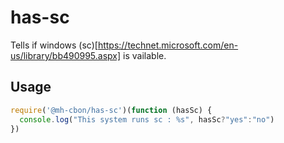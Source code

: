 # has-sc

Tells if windows (sc)[https://technet.microsoft.com/en-us/library/bb490995.aspx] is vailable.

## Usage

```js
require('@mh-cbon/has-sc')(function (hasSc) {
  console.log("This system runs sc : %s", hasSc?"yes":"no")
})
```
